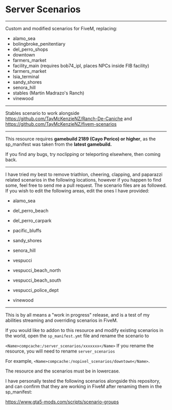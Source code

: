 # Server Scenarios

----------

Custom and modified scenarios for FiveM, replacing:

* alamo_sea
* bolingbroke_penitentiary
* del_perro_shops
* downtown
* farmers_market
* facility_main (requires bob74_ipl, places NPCs inside FIB facility)
* farmers_market
* lsia_terminal
* sandy_shores
* senora_hill
* stables (Martin Madrazo's Ranch)
* vinewood

----------

Stables scenario to work alongside https://github.com/TayMcKenzieNZ/Ranch-De-Caniche and https://github.com/TayMcKenzieNZ/fivem-scenarios

----------

This resource requires **gamebuild 2189 (Cayo Perico) or higher**, as the sp_manifest was taken from the **latest gamebuild.**

If you find any bugs, try noclipping or teleporting elsewhere, then coming back.

----------

I have tried my best to remove triathlon, cheering, clapping, and paparazzi related scenarios in the following locations, however if you happen to find some, feel free to send me a pull request. The scenario files are as followed. If you wish to edit the following areas, edit the ones I have provided:

* alamo_sea

* del_perro_beach

* del_perro_carpark

* pacific_bluffs

* sandy_shores

* senora_hill

* vespucci

* vespucci_beach_north

* vespucci_beach_south

* vespucci_police_dept

* vinewood

----------


This is by all means a "work in progress" release, and is a test of my abilities streaming and overriding scenarios in FiveM.

If you would like to addon to this resource and modify existing scenarios in the world, open the `sp_manifest.ymt` file and rename the scenario to

`<Name>compcache:/server_scenarios/xxxxxxx</Name>` If you rename the resource, you will need to rename `server_scenarios`

For example, `<Name>compcache:/nopixel_scenarios/downtown</Name>`.


The resource and the scenarios must be in lowercase.

I have personally tested the following scenarios alongside this repository, and can confirm that they are working in FiveM after renaming them in the sp_manifest:

https://www.gta5-mods.com/scripts/scenario-groups



